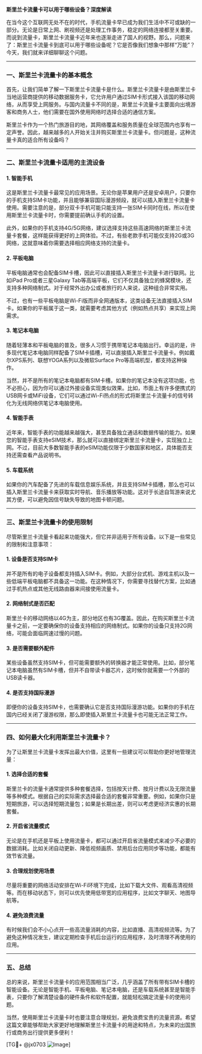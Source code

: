 **斯里兰卡流量卡可以用于哪些设备？深度解读**

在当今这个互联网无处不在的时代，手机流量卡早已成为我们生活中不可或缺的一部分。无论是日常上网、刷视频还是处理工作事务，稳定的网络连接都至关重要。而说到流量卡，斯里兰卡流量卡近年来也逐渐走进了国人的视野。那么，问题来了：斯里兰卡流量卡到底可以用于哪些设备呢？它是否像我们想象中那样“万能”？今天，我们就来详细聊聊这个问题。

---

### **一、斯里兰卡流量卡的基本概念**

首先，让我们简单了解一下斯里兰卡流量卡是什么。斯里兰卡流量卡是由斯里兰卡当地运营商提供的移动数据服务卡，它允许用户通过SIM卡形式接入该国的移动网络，从而享受上网服务。与国内流量卡不同的是，斯里兰卡流量卡主要面向出境游客和商务人士，他们需要在国外使用网络时选择合适的通信方案。

斯里兰卡作为一个热门旅游目的地，其网络覆盖和服务质量在全球范围内也享有一定声誉。因此，越来越多的人开始关注并购买斯里兰卡流量卡。但问题是，这种流量卡真的适合所有设备吗？

---

### **二、斯里兰卡流量卡适用的主流设备**

#### 1. **智能手机**
这是斯里兰卡流量卡最常见的应用场景。无论你是苹果用户还是安卓用户，只要你的手机支持SIM卡功能，并且能够兼容国际漫游频段，就可以插入斯里兰卡流量卡使用。需要注意的是，部分双卡手机可能只能支持一张SIM卡同时在线，所以在使用斯里兰卡流量卡时，你需要提前确认手机的设置。

此外，如果你的手机支持4G/5G网络，建议选择支持这些高速网络的斯里兰卡流量卡套餐，这样能获得更好的上网体验。不过，有些老款手机可能仅支持2G或3G网络，这就意味着你需要选择相应网络支持的流量卡。

#### 2. **平板电脑**
平板电脑通常也会配备SIM卡槽，因此可以直接插入斯里兰卡流量卡进行联网。比如iPad Pro或者三星Galaxy Tab等高端平板，它们不仅具备独立的蜂窝模块，还支持多种网络制式。对于经常外出办公或者旅行的人来说，这种组合非常实用。

不过，也有一些平板电脑是Wi-Fi版而非全网通版本，这类设备无法直接插入SIM卡。如果你的平板属于这一类，就需要考虑其他方式（例如热点共享）来实现上网需求。

#### 3. **笔记本电脑**
随着轻薄本和平板电脑的普及，很多人习惯于携带笔记本电脑出行。幸运的是，许多现代笔记本电脑同样配备了SIM卡插槽，可以直接插入斯里兰卡流量卡。例如戴尔XPS系列、联想YOGA系列以及微软Surface Pro等高端机型，都支持这种操作。

当然，并不是所有的笔记本电脑都有SIM卡槽。如果你的笔记本没有这项功能，也不必担心，因为你可以通过外接设备实现类似效果。比如，市面上有许多便携式的USB网卡或MiFi设备，它们可以通过Wi-Fi热点的形式将斯里兰卡流量卡的信号转化为无线网络供笔记本电脑使用。

#### 4. **智能手表**
近年来，智能手表的功能越来越强大，甚至具备独立通话和数据传输的能力。如果您的智能手表支持eSIM技术，那么就可以直接绑定斯里兰卡流量卡，实现独立上网。不过，目前大多数智能手表的eSIM功能仅限于少数国家和地区，具体能否支持还需查看产品说明书。

#### 5. **车载系统**
如果你的汽车配备了先进的车载信息娱乐系统，并且支持SIM卡插槽，那么也可以插入斯里兰卡流量卡来获取实时导航、音乐播放等功能。这对于长途自驾游来说尤其方便，可以避免因信号缺失导致的地图卡顿问题。

---

### **三、斯里兰卡流量卡的使用限制**

尽管斯里兰卡流量卡看起来功能强大，但它并非适用于所有设备。以下是一些常见的限制和注意事项：

#### 1. **设备是否支持SIM卡**
并不是所有的电子设备都支持插入SIM卡。例如，大部分台式机、游戏主机以及一些低端平板电脑都不具备这一功能。在这种情况下，你需要寻找替代方案，比如通过手机热点或其他无线路由器来间接使用流量卡。

#### 2. **网络制式是否匹配**
斯里兰卡的移动网络以4G为主，部分地区也有3G覆盖。因此，在购买斯里兰卡流量卡之前，一定要确保你的设备支持相应的网络制式。如果你的设备只支持2G网络，可能会面临网速过慢的问题。

#### 3. **是否需要额外配件**
某些设备虽然支持SIM卡，但可能需要额外的转换器才能正常使用。比如，部分笔记本电脑虽然有SIM卡槽，但并不自带读卡器芯片，这时候你就需要一个外部的USB读卡器。

#### 4. **是否支持国际漫游**
即便你的设备支持SIM卡，也需要确认它是否支持国际漫游功能。如果你的手机在国内已经关闭了漫游权限，那么即使插入斯里兰卡流量卡也可能无法正常工作。

---

### **四、如何最大化利用斯里兰卡流量卡？**

为了让斯里兰卡流量卡发挥出最大价值，这里有一些建议可以帮助你更好地管理流量：

#### 1. **选择合适的套餐**
斯里兰卡的流量卡通常提供多种套餐选择，包括按天计费、按月计费以及无限流量等多种模式。根据自己的实际需求选择最合适的套餐非常重要。例如，如果你只是短期旅游，可以选择短期流量包；如果是长期出差，则可以考虑更经济实惠的长期套餐。

#### 2. **开启省流量模式**
无论是在手机还是平板上使用流量卡，都可以通过开启省流量模式来减少不必要的数据消耗。比如关闭自动更新、降低视频画质、禁用后台应用同步等功能，都能有效节省流量。

#### 3. **合理规划使用场景**
尽量将重要的网络活动安排在Wi-Fi环境下完成，比如下载大文件、观看高清视频等。而在移动状态下，则可以优先使用低带宽的应用程序，比如文字聊天、地图导航等。

#### 4. **避免浪费流量**
有时候我们会不小心点开一些高流量消耗的内容，比如直播、高清视频流等。为了避免这种情况发生，建议定期检查手机后台运行的应用程序，及时清理不再使用的应用。

---

### **五、总结**

总的来说，斯里兰卡流量卡的应用范围相当广泛，几乎涵盖了所有带有SIM卡槽的智能设备。无论是智能手机、平板电脑、笔记本电脑，还是车载系统甚至是智能手表，只要你了解清楚设备的硬件条件和软件配置，就能轻松搞定流量卡的使用问题。

当然，使用斯里兰卡流量卡时也要注意合理规划，避免浪费宝贵的流量资源。希望这篇文章能够帮助大家更好地理解斯里兰卡流量卡的用途和特点，为未来的出国旅行或商务出行提供更多便利！

[TG💪+ @jx0703 ![Image](https://github.com/user-attachments/assets/dbca1d08-cadb-493c-b0ec-ad6f7a83f270)]
